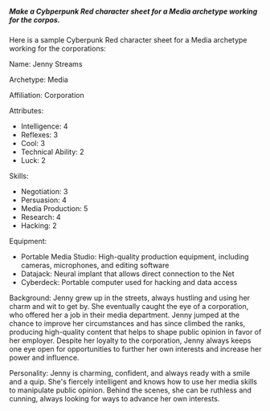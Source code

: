 ##### Make a Cybperpunk Red character sheet for a Media archetype working for the corpos.

Here is a sample Cyberpunk Red character sheet for a Media archetype working for the corporations:

Name: Jenny Streams

Archetype: Media

Affiliation: Corporation

Attributes:
 * Intelligence: 4
 * Reflexes: 3
 * Cool: 3
 * Technical Ability: 2
 * Luck: 2

Skills:
 * Negotiation: 3
 * Persuasion: 4
 * Media Production: 5
 * Research: 4
 * Hacking: 2

Equipment:
 * Portable Media Studio: High-quality production equipment, including cameras, microphones, and editing software
 * Datajack: Neural implant that allows direct connection to the Net
 * Cyberdeck: Portable computer used for hacking and data access

Background: Jenny grew up in the streets, always hustling and using her charm and wit to get by. She eventually caught the eye of a corporation, who offered her a job in their media department. Jenny jumped at the chance to improve her circumstances and has since climbed the ranks, producing high-quality content that helps to shape public opinion in favor of her employer. Despite her loyalty to the corporation, Jenny always keeps one eye open for opportunities to further her own interests and increase her power and influence.

Personality: Jenny is charming, confident, and always ready with a smile and a quip. She's fiercely intelligent and knows how to use her media skills to manipulate public opinion. Behind the scenes, she can be ruthless and cunning, always looking for ways to advance her own interests.
